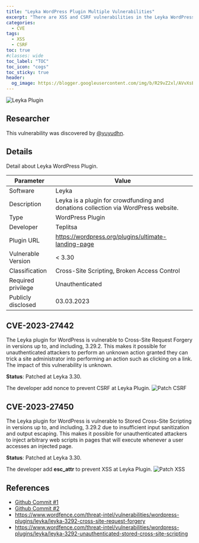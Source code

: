 ```yaml
---
title: "Leyka WordPress Plugin Multiple Vulnerabilities"
excerpt: "There are XSS and CSRF vulnerabilities in the Leyka WordPress Plugin version 3.29.2 and earlier."
categories:
  - CVE
tags:
  - XSS
  - CSRF
toc: true
#classes: wide
toc_label: "TOC"
toc_icon: "cogs"
toc_sticky: true
header:
  og_image: https://blogger.googleusercontent.com/img/b/R29vZ2xl/AVvXsEiBaw6ybfd3M73r2DHi09DZ2MyPtabLG0DBZzdhEn7mHTqEGrlbUwOvmROc6KfdDaD4g8yQAn0ZZ4ii9Yr4HwwFJlr51htjgtrql4FyeLu31MJXgg8UgEO_6A8cSo4Pk995Cz_7nXUGjVECrw4ZKkZ7cUfvAxiLHj8358jXLJ2iCtLdkOqjstQKuL4e0A/s698/leyka-plugins.jpg
---
```


![Leyka Plugin](https://blogger.googleusercontent.com/img/b/R29vZ2xl/AVvXsEiBaw6ybfd3M73r2DHi09DZ2MyPtabLG0DBZzdhEn7mHTqEGrlbUwOvmROc6KfdDaD4g8yQAn0ZZ4ii9Yr4HwwFJlr51htjgtrql4FyeLu31MJXgg8UgEO_6A8cSo4Pk995Cz_7nXUGjVECrw4ZKkZ7cUfvAxiLHj8358jXLJ2iCtLdkOqjstQKuL4e0A/s698/leyka-plugins.jpg)

## Researcher
This vulnerability was discovered by [@yuyudhn](https://github.com/yuyudhn).

## Details
Detail about Leyka WordPress Plugin.

| Parameter   | Value |
| ------------| ------------|
| Software | Leyka |
| Description | Leyka is a plugin for crowdfunding and donations collection via WordPress website. |
| Type | WordPress Plugin |
| Developer | Teplitsa |
| Plugin URL | https://wordpress.org/plugins/ultimate-landing-page |
| Vulnerable Version | < 3.30 |
| Classification | Cross-Site Scripting, Broken Access Control |
| Required privilege | Unauthenticated |
| Publicly disclosed | 03.03.2023 |

## CVE-2023-27442
The Leyka plugin for WordPress is vulnerable to Cross-Site Request Forgery in versions up to, and including, 3.29.2. This makes it possible for unauthenticated attackers to perform an unknown action granted they can trick a site administrator into performing an action such as clicking on a link. The impact of this vulnerability is unknown.

**Status**: Patched at Leyka 3.30.

The developer add nonce to prevent CSRF at Leyka Plugin.
![Patch CSRF](https://blogger.googleusercontent.com/img/b/R29vZ2xl/AVvXsEiSGWYfEK8YtIV_04U20jd9WZDSlfYFOHFQkbq400jeMJt1-Of_le-93ih9lnPbewpMl-CBiVPppVnjsa2E7jy5aBN2Uh3f096D_eogPrJb6UMHyyHD7tiQ7q8rJRwM9wj2sRfV89qA3kchWxUfS9LKQQ_ollqRCfT3L0-l2CBd7hRhuD4JCUtK6mI_hw/s981/add-nonce.png)

## CVE-2023-27450
The Leyka plugin for WordPress is vulnerable to Stored Cross-Site Scripting in versions up to, and including, 3.29.2 due to insufficient input sanitization and output escaping. This makes it possible for unauthenticated attackers to inject arbitrary web scripts in pages that will execute whenever a user accesses an injected page.

**Status**: Patched at Leyka 3.30.

The developer add **esc_attr** to prevent XSS at Leyka Plugin.
![Patch XSS](https://blogger.googleusercontent.com/img/b/R29vZ2xl/AVvXsEjV2Y8aiOHboAb2O1R3zRuNWREuEb5ytNQ6zZil53RCe7mh8uPJuYrpA30NNh0KbDhtE3PchBfJ_WMapxHVdzFzSwc8piFfgL-mlHeR729XnN3-Pe81Z7t9BYTiCssJElU4g09FwxuXbe-7isCc4xf6N3MYMZiLXrliRVlwqvx_3zylK1eXphcaA8QrIQ/s677/adding-esc-attr.png)

## References
- [Github Commit #1](https://github.com/Teplitsa/Leyka/commit/4ae357f43572c48a742afa5f2ed7aac0160287b3)
- [Github Commit #2](https://github.com/Teplitsa/Leyka/commit/4ae357f43572c48a742afa5f2ed7aac0160287b3)
- https://www.wordfence.com/threat-intel/vulnerabilities/wordpress-plugins/leyka/leyka-3292-cross-site-request-forgery
- https://www.wordfence.com/threat-intel/vulnerabilities/wordpress-plugins/leyka/leyka-3292-unauthenticated-stored-cross-site-scripting